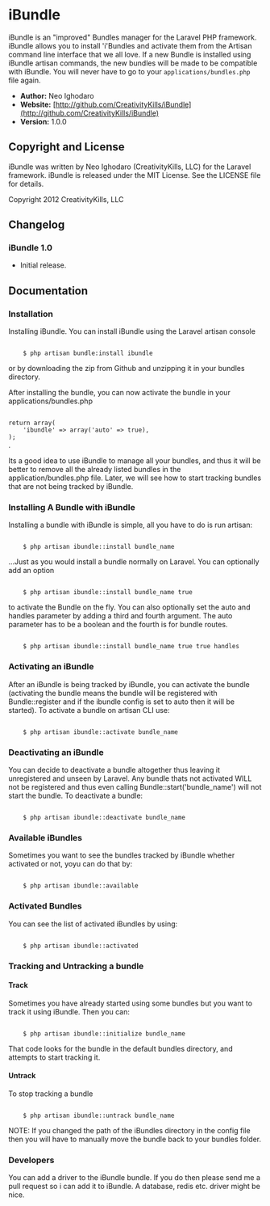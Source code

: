 # iBundle

iBundle is an "improved" Bundles manager for the Laravel PHP framework. iBundle allows you to install 'i'Bundles and activate them from the Artisan command line interface that we all love. If a new Bundle is installed using iBundle artisan commands, the new bundles will be made to be compatible with iBundle. You will never have to go to your <code>applications/bundles.php</code> file again.

- **Author:** Neo Ighodaro
- **Website:** [http://github.com/CreativityKills/iBundle](http://github.com/CreativityKills/iBundle)
- **Version:** 1.0.0

## Copyright and License
iBundle was written by Neo Ighodaro (CreativityKills, LLC) for the Laravel framework.
iBundle is released under the MIT License. See the LICENSE file for details.

Copyright 2012 CreativityKills, LLC

## Changelog

### iBundle 1.0
- Initial release.

## Documentation

### Installation
Installing iBundle. You can install iBundle using the Laravel artisan console

<code>
	$ php artisan bundle:install ibundle
</code>

or by downloading the zip from Github and unzipping it in your bundles directory.

After installing the bundle, you can now activate the bundle in your applications/bundles.php

<code>
return array(
	'ibundle' => array('auto' => true),
);
</code>.

Its a good idea to use iBundle to manage all your bundles, and thus it will be better to remove all the already listed bundles in the application/bundles.php file. Later, we will see how to start tracking bundles that are not being tracked by iBundle.

### Installing A Bundle with iBundle
Installing a bundle with iBundle is simple, all you have to do is run artisan:

<code>
	$ php artisan ibundle::install bundle_name
</code>

...Just as you would install a bundle normally on Laravel. You can optionally add an option

<code>
	$ php artisan ibundle::install bundle_name true
</code>

 to activate the Bundle on the fly. You can also optionally set the auto and handles parameter by adding a third and fourth argument. The auto parameter has to be a boolean and the fourth is for bundle routes.

<code>
	$ php artisan ibundle::install bundle_name true true handles
</code>

### Activating an iBundle
After an iBundle is being tracked by iBundle, you can activate the bundle (activating the bundle means the bundle will be registered with Bundle::register and if the ibundle config is set to auto then it will be started). To activate a bundle on artisan CLI use:

<code>
	$ php artisan ibundle::activate bundle_name
</code>

### Deactivating an iBundle
You can decide to deactivate a bundle altogether thus leaving it unregistered and unseen by Laravel. Any bundle thats not activated WILL not be registered and thus even calling Bundle::start('bundle_name') will not start the bundle. To deactivate a bundle:

<code>
	$ php artisan ibundle::deactivate bundle_name
</code>

### Available iBundles
Sometimes you want to see the bundles tracked by iBundle whether activated or not, yoyu can do that by:

<code>
	$ php artisan ibundle::available
</code>

### Activated Bundles
You can see the list of activated iBundles by using:

<code>
	$ php artisan ibundle::activated
</code>

### Tracking and Untracking a bundle

#### Track
Sometimes you have already started using some bundles but you want to track it using iBundle. Then you can:

<code>
	$ php artisan ibundle::initialize bundle_name
</code>

That code looks for the bundle in the default bundles directory, and attempts to start tracking it.

#### Untrack
To stop tracking a bundle

<code>
	$ php artisan ibundle::untrack bundle_name
</code>

NOTE: If you changed the path of the iBundles directory in the config file then you will have to manually move the bundle back to your bundles folder.


### Developers
You can add a driver to the iBundle bundle. If you do then please send me a pull request so i can add it to iBundle. A database, redis etc. driver might be nice.